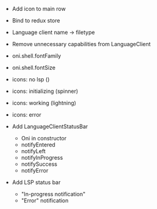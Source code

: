 - Add icon to main row
- Bind to redux store

- Language client name -> filetype
- Remove unnecessary capabilities from LanguageClient

- oni.shell.fontFamily
- oni.shell.fontSize

- icons: no lsp ()
- icons: initializing (spinner)
- icons: working (lightning)
- icons: error

- Add LanguageClientStatusBar
    - Oni in constructor
    - notifyEntered
    - notifyLeft
    - notifyInProgress
    - notifySuccess
    - notifyError

- Add LSP status bar
    - "In-progress notification"
    - "Error" notification
